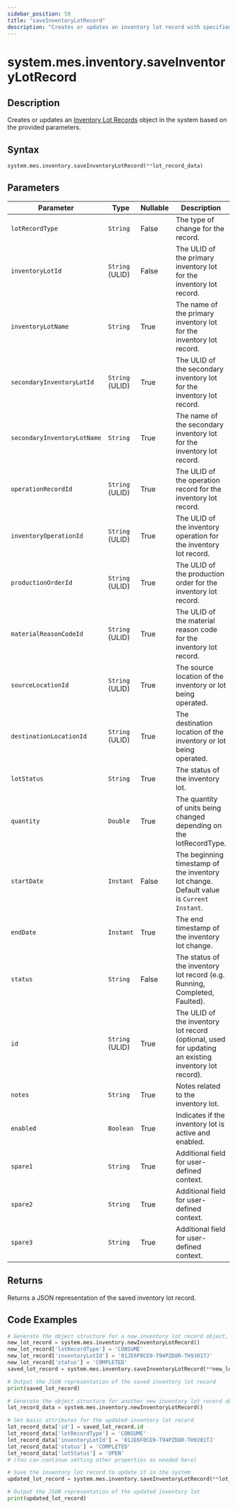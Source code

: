 ```yaml
---
sidebar_position: 59
title: "saveInventoryLotRecord"
description: "Creates or updates an inventory lot record with specified parameters."
---
```


# system.mes.inventory.saveInventoryLotRecord

## Description

Creates or updates an [Inventory Lot Records](../../data-model/inventory-model/inventory-lot-record) object in the system based on the provided parameters.

## Syntax

```python
system.mes.inventory.saveInventoryLotRecord(**lot_record_data)
```

## Parameters

| Parameter                   | Type            | Nullable | Description                                                                                          |
|-----------------------------|-----------------|----------|------------------------------------------------------------------------------------------------------|
| `lotRecordType`             | `String`        | False    | The type of change for the record.                                                                   |
| `inventoryLotId`            | `String` (ULID) | False    | The ULID of the primary inventory lot for the inventory lot record.                                  |
| `inventoryLotName`          | `String`        | True     | The name of the primary inventory lot for the inventory lot record.                                  |
| `secondaryInventoryLotId`   | `String` (ULID) | True     | The ULID of the secondary inventory lot for the inventory lot record.                                |
| `secondaryInventoryLotName` | `String`        | True     | The name of the secondary inventory lot for the inventory lot record.                                |
| `operationRecordId`         | `String` (ULID) | True     | The ULID of the operation record for the inventory lot record.                                       |
| `inventoryOperationId`      | `String` (ULID) | True     | The ULID of the inventory operation for the inventory lot record.                                    |
| `productionOrderId`         | `String` (ULID) | True     | The ULID of the production order for the inventory lot record.                                       |
| `materialReasonCodeId`      | `String` (ULID) | True     | The ULID of the material reason code for the inventory lot record.                                   |
| `sourceLocationId`          | `String` (ULID) | True     | The source location of the inventory or lot being operated.                                          |
| `destinationLocationId`     | `String` (ULID) | True     | The destination location of the inventory or lot being operated.                                     |
| `lotStatus`                 | `String`        | True     | The status of the inventory lot.                                                                     |
| `quantity`                  | `Double`        | True     | The quantity of units being changed depending on the lotRecordType.                                  |
| `startDate`                 | `Instant`       | False    | The beginning timestamp of the inventory lot change. Default value is `Current Instant`.             |
| `endDate`                   | `Instant`       | True     | The end timestamp of the inventory lot change.                                                       |
| `status`                    | `String`        | False    | The status of the inventory lot record (e.g. Running, Completed, Faulted).                           |
| `id`                        | `String` (ULID) | True     | The ULID of the inventory lot record (optional, used for updating an existing inventory lot record). |
| `notes`                     | `String`        | True     | Notes related to the inventory lot.                                                                  |
| `enabled`                   | `Boolean`       | True     | Indicates if the inventory lot is active and enabled.                                                |
| `spare1`                    | `String`        | True     | Additional field for user-defined context.                                                           |
| `spare2`                    | `String`        | True     | Additional field for user-defined context.                                                           |
| `spare3`                    | `String`        | True     | Additional field for user-defined context.                                                           |

## Returns

Returns a JSON representation of the saved inventory lot record.

## Code Examples

```python
# Generate the object structure for a new inventory lot record object, set the initial arguments and save it
new_lot_record = system.mes.inventory.newInventoryLotRecord()
new_lot_record['lotRecordType'] = 'CONSUME'
new_lot_record['inventoryLotId'] = '01JE6F0CE9-T94PZD8R-TH9J01TJ'
new_lot_record['status'] = 'COMPLETED'
saved_lot_record = system.mes.inventory.saveInventoryLotRecord(**new_lot_record)

# Output the JSON representation of the saved inventory lot record
print(saved_lot_record)

# Generate the object structure for another new inventory lot record object to update the previous inventory lot
lot_record_data = system.mes.inventory.newInventoryLotRecord()

# Set basic attributes for the updated inventory lot record
lot_record_data['id'] = saved_lot_record.id
lot_record_data['lotRecordType'] = 'CONSUME'
lot_record_data['inventoryLotId'] = '01JE6F0CE9-T94PZD8R-TH9J01TJ'
lot_record_data['status'] = 'COMPLETED'
lot_record_data['lotStatus'] = 'OPEN'
# (You can continue setting other properties as needed here)

# Save the inventory lot record to update it in the system
updated_lot_record = system.mes.inventory.saveInventoryLotRecord(**lot_record_data)

# Output the JSON representation of the updated inventory lot
print(updated_lot_record)
```
